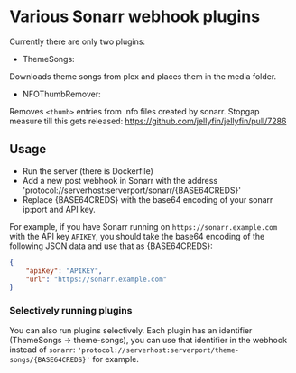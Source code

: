 # Various Sonarr webhook plugins

Currently there are only two plugins:

- ThemeSongs:

Downloads theme songs from plex and places them in the media folder.

- NFOThumbRemover:

Removes `<thumb>` entries from .nfo files created by sonarr. Stopgap measure till this gets released: https://github.com/jellyfin/jellyfin/pull/7286

## Usage

- Run the server (there is Dockerfile)
- Add a new post webhook in Sonarr with the address 'protocol://serverhost:serverport/sonarr/{BASE64CREDS}'
- Replace {BASE64CREDS} with the base64 encoding of your sonarr ip:port and API key.
 
For example, if you have Sonarr running on `https://sonarr.example.com` with the API key `APIKEY`, you should
take the base64 encoding of the following JSON data and use that as {BASE64CREDS}:
```json
{
    "apiKey": "APIKEY",
    "url": "https://sonarr.example.com"
}
```

### Selectively running plugins
You can also run plugins selectively. Each plugin has an identifier (ThemeSongs → theme-songs), you can use that identifier in the webhook instead of `sonarr`:
`'protocol://serverhost:serverport/theme-songs/{BASE64CREDS}'` for example.